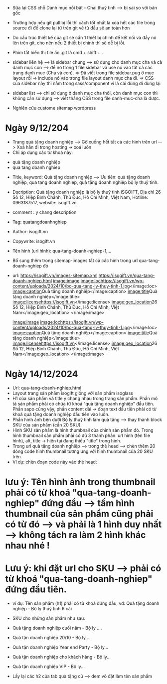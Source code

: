 - Sửa lại CSS chỗ Danh mục nổi bật - Chai thuỷ tinh --> bị sai so với bản gốc
- Trường hợp nếu git pull bị lỗi thì cách tốt nhất là xoá hết các file trong source đi để clone lại từ trên git về từ đầu sẽ an toàn hơn
- Do cấu trúc thiết kế của git sẽ cần 1 thiết bị chính để kết nối và đẩy nó lên trên git, cho nên nếu 2 thiết bị chính thì sẽ dễ bị lỗi.
- Phím tắt hiển thị file ẩn .git là cmd + shift + .

- sidebar liên hệ --> là sidebar chung --> sử dụng cho danh mục cha và cả danh mục con --> để nó trong 1 file sidebar và use nó vào tất cả các trang danh mục (Cha và con).
  => Đã viết trong file sidebar.pug ở mục layout rồi -> include nó vào trong file layout danh mục cha đi.
  => CSS của sidebar này thì nằm trong sass/component vì là cái dùng đi dùng lại

- sidebar list --> chỉ sử dụng ở danh mục cha thôi, còn danh mục con thì không cần sử dụng --> viết thẳng CSS trong file danh-muc-cha là được.

- Nghiên cứu custome sitemap wordpress

# Ngày 9/12/204

- Trang quà tặng doanh nghiệp --> Gỡ xuống hết tất cả các hình trên url --> Xoá hẳn đi trong hosting -> xoá luôn
- Chỉ áp dụng các từ khoá này:

* quà tặng doanh nghiệp
* qua tang doanh nghiep

- Title, keyword: Quà tặng doanh nghiệp --> Ưu tiên: quà tặng doanh nghiệp, qua tang doanh nghiep, quà tặng doanh nghiệp bộ ly thuỷ tinh.
- Dscription: Quà tặng doanh nghiệp là bộ ly thuỷ tinh iSGOIFT, Địa chỉ 26 Số 12, Hiệp Bình Chánh, Thủ Đức, Hồ Chí Minh, Việt Nam, Hotline: 0963187517, website: isogift.vn
- comment : y chang description
- Tag: quatangdoanhnghiep
- Author: isogift.vn
- Copywrite: isogift.vn
- Tên hình (url hình): qua-tang-doanh-nghiep-1,...

- Bổ sung thêm trong sitemap-images tất cả các hình trong url qua-tang-doanh-nghiep đó
- url: https://isogift.vn/images-sitemap.xml
  <urlset xmlns="http://www.sitemaps.org/schemas/sitemap/0.9" xmlns:image="http://www.google.com/schemas/sitemap-image/1.1">
  <url>
  <loc>https://isogift.vn/qua-tang-doanh-nghiep.html</loc>
  <image:image>
  <image:loc>https://isogift.vn/wp-content/uploads/2024/10/bo-qua-tang-ly-thuy-tinh-1.jpg</image:loc>
  <image:caption>Quà tặng doanh nghiệp</image:caption>
  <image:title>Quà tặng doanh nghiệp</image:title>
  <image:license>https://isogift.vn</image:license>
  <image:geo_location>26 Số 12, Hiệp Bình Chánh, Thủ Đức, Hồ Chí Minh, Việt Nam</image:geo_location>
  </image:image>

  <image:image>
  <image:loc>https://isogift.vn/wp-content/uploads/2024/10/bo-qua-tang-ly-thuy-tinh-1.jpg</image:loc>
  <image:caption>Quà tặng doanh nghiệp</image:caption>
  <image:title>Quà tặng doanh nghiệp</image:title>
  <image:license>https://isogift.vn</image:license>
  <image:geo_location>26 Số 12, Hiệp Bình Chánh, Thủ Đức, Hồ Chí Minh, Việt Nam</image:geo_location>
  </image:image>  
  </url>
  </urlset>

# Ngày 14/12/2024

- Url: qua-tang-doanh-nghiep.html
- Layout trang sản phẩm isogift giống với sản phẩm isoglass
- H1 của sản phẩm và title y chang nhau trong trang sản phẩm. Phần mô tả sản phẩm phải có chứa từ khoá "quà tặng doanh nghiệp" đầu tiên. Phần sapo cũng vậy, phần content dài -> đoạn text đầu tiên phải có từ khoá quà tặng doanh nghiệp đầu tiên vào luôn.
- Phần hình ảnh bên dưới Bộ ly thuỷ tinh làm quà tặng --> thay thành block SKU của sản phẩm (cần 20 SKU).
- Hình SKU sản phẩm là hình thumbnail của chính sản phẩm đó. Trong hình thumbnail sản phẩm phải có đủ 3 thành phần: url hình (tên file hình), alt, title -> hiện tại đang thiếu "title" trong hình.
- Trong url quà tặng doanh nghiệp --> trong thẻ head --> chèn thêm 20 dòng code hình thumbnail tương ứng với hình thumbnail của 20 SKU trên.
- Ví dụ: chèn đoạn code này vào thẻ head:
<meta property="og:image" content="https://isogift.vn/wp-content/uploads/2024/09/qua-tang-doanh-nghiep-isogift.vn_.jpg" />
<meta property="og:image" content="https://isogift.vn/wp-content/uploads/2024/09/qua-tang-doanh-nghiep-2.jpg" />

# lưu ý: Tên hình ảnh trong thumbnail phải có từ khoá "qua-tang-doanh-nghiep" đứng đầu --> tấm hình thumbnail của sản phẩm cũng phải có từ đó --> và phải là 1 hình duy nhất --> không tách ra làm 2 hình khác nhau nhé !

# Lưu ý: khi đặt url cho SKU --> phải có từ khoá "qua-tang-doanh-nghiep" đứng đầu tiên.

- ví dụ: Tên sản phẩm (h1) phải có từ khoá đứng đầu, vd: Quà tặng doanh nghiệp - Bộ ly thuỷ tinh 6 cái

- SKU cho những sản phẩm như sau:

* Quà tặng doanh nghiệp cuối năm - Bộ ly ....
* Quà tặn doanh nghiệp 20/10 - Bộ ly...
* Quà tặn doanh nghiệp Year end Party - Bộ ly...
* Quà tặn doanh nghiệp cho khách hàng - Bộ ly...
* Quà tặn doanh nghiệp VIP - Bộ ly...

* Lấy lại các h2 của tab quà tặng cũ --> đem vô đặt làm tên sản phẩm
